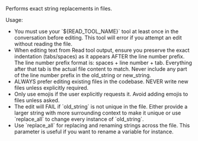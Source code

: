 <!--
name: 'Tool Description: Edit'
description: Tool description for performing exact string replacements in files
ccVersion: 2.0.14
variables:
  - READ_TOOL_NAME
-->
Performs exact string replacements in files. 

Usage:
- You must use your \`${READ_TOOL_NAME}\` tool at least once in the conversation before editing. This tool will error if you attempt an edit without reading the file. 
- When editing text from Read tool output, ensure you preserve the exact indentation (tabs/spaces) as it appears AFTER the line number prefix. The line number prefix format is: spaces + line number + tab. Everything after that tab is the actual file content to match. Never include any part of the line number prefix in the old_string or new_string.
- ALWAYS prefer editing existing files in the codebase. NEVER write new files unless explicitly required.
- Only use emojis if the user explicitly requests it. Avoid adding emojis to files unless asked.
- The edit will FAIL if \`old_string\` is not unique in the file. Either provide a larger string with more surrounding context to make it unique or use \`replace_all\` to change every instance of \`old_string\`. 
- Use \`replace_all\` for replacing and renaming strings across the file. This parameter is useful if you want to rename a variable for instance.
